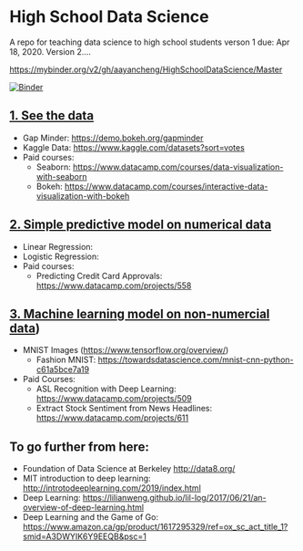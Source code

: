 # High School Data Science
A repo for teaching data science to high school students
verson 1 due: Apr 18, 2020. Version 2....

https://mybinder.org/v2/gh/aayancheng/HighSchoolDataScience/Master

[![Binder](https://mybinder.org/badge_logo.svg)](https://mybinder.org/v2/gh/aayancheng/HighSchoolDataScience/master)

## [1. See the data](https://github.com/aayancheng/HighSchoolDataScience/Seethedata_DataVisualization.ipynb)
* Gap Minder: https://demo.bokeh.org/gapminder
* Kaggle Data: https://www.kaggle.com/datasets?sort=votes
* Paid courses:
  * Seaborn: https://www.datacamp.com/courses/data-visualization-with-seaborn
  * Bokeh: https://www.datacamp.com/courses/interactive-data-visualization-with-bokeh

## [2. Simple predictive model on numerical data](https://github.com/aayancheng/HighSchoolDataScience/HousePrice_LinearRegression.ipynb)
* Linear Regression:
* Logistic Regression: 
* Paid courses:
  * Predicting Credit Card Approvals: https://www.datacamp.com/projects/558

## [3. Machine learning model on non-numercial data](https://github.com/aayancheng/HighSchoolDataScience/Guessthenumber_tensorflow.ipynb))
* MNIST Images (https://www.tensorflow.org/overview/)
  * Fashion MNIST: https://towardsdatascience.com/mnist-cnn-python-c61a5bce7a19
* Paid Courses:
  * ASL Recognition with Deep Learning: https://www.datacamp.com/projects/509
  * Extract Stock Sentiment from News Headlines: https://www.datacamp.com/projects/611

## To go further from here:
* Foundation of Data Science at Berkeley http://data8.org/
* MIT introduction to deep learning: http://introtodeeplearning.com/2019/index.html
* Deep Learning: https://lilianweng.github.io/lil-log/2017/06/21/an-overview-of-deep-learning.html
* Deep Learning and the Game of Go: https://www.amazon.ca/gp/product/1617295329/ref=ox_sc_act_title_1?smid=A3DWYIK6Y9EEQB&psc=1
